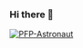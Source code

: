 ### Hi there 👋

<a href="https://ibb.co/H7mLDNF"><img src="https://i.ibb.co/SNqDXQs/PFP-Astronaut.png" alt="PFP-Astronaut" border="0"></a>

<!--
**CDX-1/CDX-1** is a ✨ _special_ ✨ repository because its `README.md` (this file) appears on your GitHub profile.

Here are some ideas to get you started:

- 🔭 I’m currently working on ...
- 🌱 I’m currently learning ...
- 👯 I’m looking to collaborate on ...
- 🤔 I’m looking for help with ...
- 💬 Ask me about ...
- 📫 How to reach me: ...
- 😄 Pronouns: ...
- ⚡ Fun fact: ...
-->

